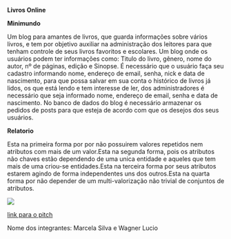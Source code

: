 <b>Livros Online</b>

<b>Minimundo</b>

Um blog para amantes de livros, que guarda informações sobre vários livros, e tem por objetivo auxiliar na administração dos leitores para que tenham controle de seus livros favoritos e escolares. Um blog onde os usuários podem ter informações como: Titulo do livro, gênero, nome do autor, nº de páginas, edição e Sinopse. É necessário que o usuário faça seu cadastro informando nome, endereço de email, senha, nick e data de nascimento, para que possa salvar em sua conta o histórico de livros já lidos, os que está lendo e tem interesse de ler, dos administradores é necessário que seja informado nome, endereço de email, senha e data de nascimento. No banco de dados do blog é necessário armazenar os pedidos de posts para que esteja de acordo com que os desejos dos seus usuários.

<b>Relatorio</b>

Esta na primeira forma por por não possuirem valores repetidos nem atributos com mais de um valor.Esta na segunda forma, pois os atributos não chaves estão dependendo de uma unica entidade e aqueles que tem mais de uma criou-se entidades.Esta na terceira forma por seus atributos estarem agindo de forma independentes uns dos outros.Esta na quarta forma por não depender de um multi-valorização não trivial de conjuntos de atributos.

<img src="http://i.imgur.com/s9wzwuK.jpg">

<a href="https://youtu.be/Iz3PaJg_S1Y">link para o pitch</a>

Nome dos integrantes: Marcela Silva e Wagner Lucio

